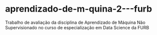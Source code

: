 # aprendizado-de-m-quina-2---furb
Trabalho de avaliação da disciplina de Aprendizado de Máquina Não Supervisionado no curso de especialização em Data Science da FURB
